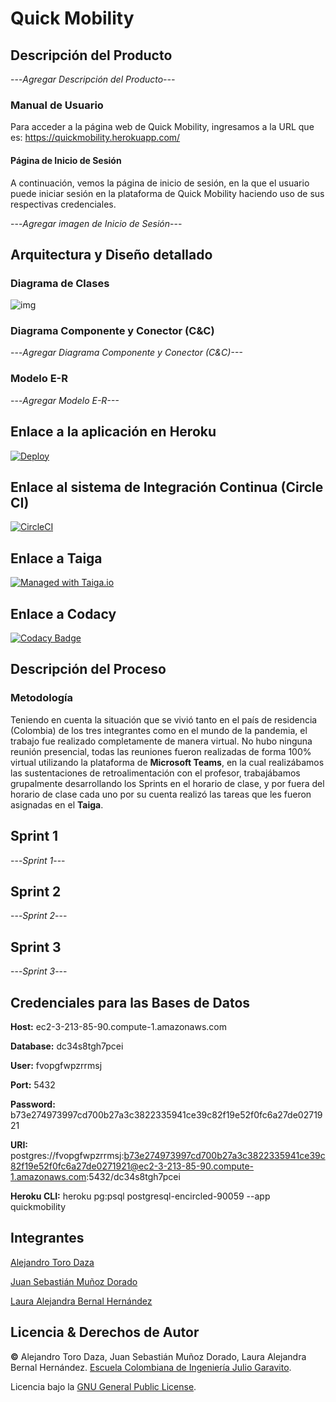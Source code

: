 # Quick Mobility

## Descripción del Producto

---*Agregar Descripción del Producto---*

### Manual de Usuario

Para acceder a la página web de Quick Mobility, ingresamos a la URL que es:    https://quickmobility.herokuapp.com/

#### Página de Inicio de Sesión

A continuación, vemos la página de inicio de sesión, en la que el usuario puede iniciar sesión en la plataforma de Quick Mobility haciendo uso de sus respectivas credenciales.

---*Agregar imagen de Inicio de Sesión*---

## Arquitectura y Diseño detallado

### Diagrama de Clases

![img](https://github.com/Skullzo/2021-1-PROYARSW-TOROCURRAMBERO/Proyecto/blob/main/img/DiagramaDeClases.PNG)

### Diagrama Componente y Conector (C&C)

---*Agregar Diagrama Componente y Conector (C&C)---*

### Modelo E-R

---*Agregar Modelo E-R---*

## Enlace a la aplicación en Heroku

[![Deploy](https://www.herokucdn.com/deploy/button.svg)](https://quickmobility.herokuapp.com/)

## Enlace al sistema de Integración Continua (Circle CI)

[![CircleCI](https://circleci.com/gh/circleci/circleci-docs.svg?style=svg)](https://app.circleci.com/pipelines/github/2021-1-PROYARSW-TOROCURRAMBERO/Proyecto)

## Enlace a Taiga

[![Managed with Taiga.io](https://img.shields.io/badge/managed%20with-TAIGA.io-709f14.svg)](https://tree.taiga.io/project/skullzo-2021-1-proyarsw-torocurrambero/timeline "Managed with Taiga.io")

## Enlace a Codacy
	
[![Codacy Badge](https://app.codacy.com/project/badge/Grade/2d0af12fa5624aa49c8cb4d34a95c50d)](https://www.codacy.com/gh/2021-1-PROYARSW-TOROCURRAMBERO/Proyecto/dashboard?utm_source=github.com&amp;utm_medium=referral&amp;utm_content=2021-1-PROYARSW-TOROCURRAMBERO/Proyecto&amp;utm_campaign=Badge_Grade)

## Descripción del Proceso

### Metodología

Teniendo en cuenta la situación que se vivió tanto en el país de residencia (Colombia) de los tres integrantes como en el mundo de la pandemia, el trabajo fue realizado completamente de manera virtual. No hubo ninguna reunión presencial, todas las reuniones fueron realizadas de forma 100% virtual utilizando la plataforma de **Microsoft Teams**, en la cual realizábamos las sustentaciones de retroalimentación con el profesor, trabajábamos grupalmente desarrollando los Sprints en el horario de clase, y por fuera del horario de clase cada uno por su cuenta realizó las tareas que les fueron asignadas en el **Taiga**.

## Sprint 1

---*Sprint 1*---

## Sprint 2

---*Sprint 2*---

## Sprint 3

---*Sprint 3*---

## Credenciales para las Bases de Datos

**Host:** ec2-3-213-85-90.compute-1.amazonaws.com

**Database:** dc34s8tgh7pcei

**User:** fvopgfwpzrrmsj

**Port:** 5432

**Password:** b73e274973997cd700b27a3c3822335941ce39c82f19e52f0fc6a27de0271921

**URI:** postgres://fvopgfwpzrrmsj:b73e274973997cd700b27a3c3822335941ce39c82f19e52f0fc6a27de0271921@ec2-3-213-85-90.compute-1.amazonaws.com:5432/dc34s8tgh7pcei

**Heroku CLI:** heroku pg:psql postgresql-encircled-90059 --app quickmobility

## Integrantes
[Alejandro Toro Daza](https://github.com/Skullzo)

[Juan Sebastián Muñoz Dorado](https://github.com/JuanMunozD)

[Laura Alejandra Bernal Hernández](https://github.com/lale1507)
## Licencia & Derechos de Autor
**©** Alejandro Toro Daza, Juan Sebastián Muñoz Dorado, Laura Alejandra Bernal Hernández. [Escuela Colombiana de Ingeniería Julio Garavito](https://www.escuelaing.edu.co/es/).
      
Licencia bajo la [GNU General Public License](https://github.com/2021-1-PROYARSW-TOROCURRAMBERO/Proyecto/blob/main/LICENSE).
